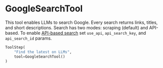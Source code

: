 # GoogleSearchTool

This tool enables LLMs to search Google. Every search returns links, titles, and short descriptions. Search has two modes: scraping (default) and API-based. To enable [API-based search](https://programmablesearchengine.google.com) set `use_api`, `api_search_key`, and `api_search_id` params.

```python
ToolStep(
    "Find the latest on LLMs",
    tool=GoogleSearchTool()
)
```